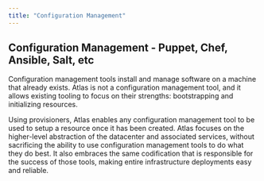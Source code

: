 ```yaml
---
title: "Configuration Management"
---
```

## Configuration Management - Puppet, Chef, Ansible, Salt, etc
Configuration management tools install and manage software on a machine that already exists. Atlas is not a configuration management tool, and it allows existing tooling to focus on their strengths: bootstrapping and initializing resources.

Using provisioners, Atlas enables any configuration management tool to be used to setup a resource once it has been created. Atlas focuses on the higher-level abstraction of the datacenter and associated services, without sacrificing the ability to use configuration management tools to do what they do best. It also embraces the same codification that is responsible for the success of those tools, making entire infrastructure deployments easy and reliable.